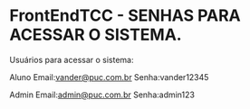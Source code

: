 # FrontEndTCC - SENHAS PARA ACESSAR O SISTEMA.

Usuários para acessar o sistema:

Aluno
Email:vander@puc.com.br
Senha:vander12345

Admin
Email:admin@puc.com.br
Senha:admin123
